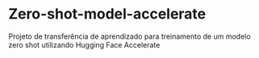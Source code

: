# Zero-shot-model-accelerate
Projeto de transferência de aprendizado para treinamento de um modelo zero shot utilizando Hugging Face Accelerate
